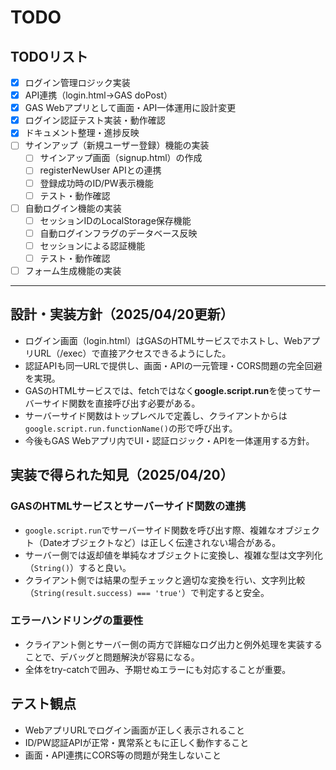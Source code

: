 # TODO

## TODOリスト

- [x] ログイン管理ロジック実装
- [x] API連携（login.html→GAS doPost）
- [x] GAS Webアプリとして画面・API一体運用に設計変更
- [x] ログイン認証テスト実装・動作確認
- [x] ドキュメント整理・進捗反映
- [ ] サインアップ（新規ユーザー登録）機能の実装
  - [ ] サインアップ画面（signup.html）の作成
  - [ ] registerNewUser APIとの連携
  - [ ] 登録成功時のID/PW表示機能
  - [ ] テスト・動作確認
- [ ] 自動ログイン機能の実装
  - [ ] セッションIDのLocalStorage保存機能
  - [ ] 自動ログインフラグのデータベース反映
  - [ ] セッションによる認証機能
  - [ ] テスト・動作確認
- [ ] フォーム生成機能の実装

---

## 設計・実装方針（2025/04/20更新）
- ログイン画面（login.html）はGASのHTMLサービスでホストし、WebアプリURL（/exec）で直接アクセスできるようにした。
- 認証APIも同一URLで提供し、画面・APIの一元管理・CORS問題の完全回避を実現。
- GASのHTMLサービスでは、fetchではなく**google.script.run**を使ってサーバーサイド関数を直接呼び出す必要がある。
- サーバーサイド関数はトップレベルで定義し、クライアントからは`google.script.run.functionName()`の形で呼び出す。
- 今後もGAS Webアプリ内でUI・認証ロジック・APIを一体運用する方針。

## 実装で得られた知見（2025/04/20）

### GASのHTMLサービスとサーバーサイド関数の連携
- `google.script.run`でサーバーサイド関数を呼び出す際、複雑なオブジェクト（Dateオブジェクトなど）は正しく伝達されない場合がある。
- サーバー側では返却値を単純なオブジェクトに変換し、複雑な型は文字列化（`String()`）すると良い。
- クライアント側では結果の型チェックと適切な変換を行い、文字列比較（`String(result.success) === 'true'`）で判定すると安全。

### エラーハンドリングの重要性
- クライアント側とサーバー側の両方で詳細なログ出力と例外処理を実装することで、デバッグと問題解決が容易になる。
- 全体をtry-catchで囲み、予期せぬエラーにも対応することが重要。

## テスト観点
- WebアプリURLでログイン画面が正しく表示されること
- ID/PW認証APIが正常・異常系ともに正しく動作すること
- 画面・API連携にCORS等の問題が発生しないこと
